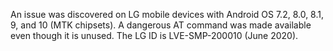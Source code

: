An issue was discovered on LG mobile devices with Android OS 7.2, 8.0, 8.1, 9, and 10 (MTK chipsets). A dangerous AT command was made available even though it is unused. The LG ID is LVE-SMP-200010 (June 2020).